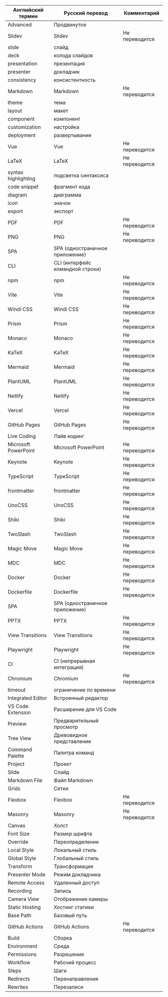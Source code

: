 | Английский термин | Русский перевод | Комментарий |
|-------------------|-----------------|-------------|
| Advanced | Продвинутое | |
| Slidev | Slidev | Не переводится |
| slide | слайд | |
| deck | колода слайдов | |
| presentation | презентация | |
| presenter | докладчик | |
| consistency | консистентность | |
| Markdown | Markdown | Не переводится |
| theme | тема | |
| layout | макет | |
| component | компонент | |
| customization | настройка | |
| deployment | развертывание | |
| Vue | Vue | Не переводится |
| LaTeX | LaTeX | Не переводится |
| syntax highlighting | подсветка синтаксиса | |
| code snippet | фрагмент кода | |
| diagram | диаграмма | |
| icon | значок | |
| export | экспорт | |
| PDF | PDF | Не переводится |
| PNG | PNG | Не переводится |
| SPA | SPA (одностраничное приложение) | |
| CLI | CLI (интерфейс командной строки) | |
| npm | npm | Не переводится |
| Vite | Vite | Не переводится |
| Windi CSS | Windi CSS | Не переводится |
| Prism | Prism | Не переводится |
| Monaco | Monaco | Не переводится |
| KaTeX | KaTeX | Не переводится |
| Mermaid | Mermaid | Не переводится |
| PlantUML | PlantUML | Не переводится |
| Netlify | Netlify | Не переводится |
| Vercel | Vercel | Не переводится |
| GitHub Pages | GitHub Pages | Не переводится |
| Live Coding | Лайв кодинг | |
| Microsoft PowerPoint| Microsoft PowerPoint| Не переводится |
| Keynote | Keynote | Не переводится |
| TypeScript | TypeScript | Не переводится |
| frontmatter | frontmatter | Не переводится |
| UnoCSS | UnoCSS | Не переводится |
| Shiki | Shiki | Не переводится |
| TwoSlash | TwoSlash | Не переводится |
| Magic Move | Magic Move | Не переводится |
| MDC | MDC | Не переводится |
| Docker | Docker | Не переводится |
| Dockerfile | Dockerfile | Не переводится |
| SPA | SPA (одностраничное приложение) | |
| PPTX | PPTX | Не переводится |
| View Transitions | View Transitions | Не переводится |
| Playwright | Playwright | Не переводится |
| CI | CI (непрерывная интеграция) | |
| Chromium | Chromium | Не переводится |
| timeout | ограничение по времени | |
| Integrated Editor | Встроенный редактор | |
| VS Code Extension | Расширение для VS Code | |
| Preview | Предварительный просмотр | |
| Tree View | Древовидное представление | |
| Command Palette | Палитра команд | |
| Project | Проект | |
| Slide | Слайд | |
| Markdown File | Файл Markdown | |
| Grids | Сетки | |
| Flexbox | Flexbox | Не переводится |
| Masonry | Masonry | Не переводится |
| Canvas | Холст | |
| Font Size | Размер шрифта | |
| Override | Переопределение | |
| Local Style | Локальный стиль | |
| Global Style | Глобальный стиль | |
| Transform | Трансформация | |
| Presenter Mode | Режим докладчика | |
| Remote Access | Удаленный доступ | |
| Recording | Запись | |
| Camera View | Отображение камеры | |
| Static Hosting | Хостинг статики | |
| Base Path | Базовый путь | |
| GitHub Actions | GitHub Actions | Не переводится |
| Build | Сборка | |
| Environment | Среда | |
| Permissions | Разрешения | |
| Workflow | Рабочий процесс | |
| Steps | Шаги | |
| Redirects | Перенаправления | |
| Rewrites | Перезаписи | |